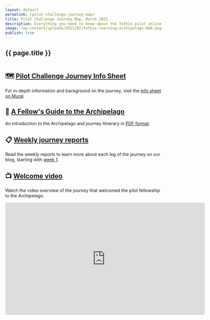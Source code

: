 ```yaml
---
layout: default
permalink: /pilot-challenge-journey-map/
title: Pilot Challenge Journey Map, March 2022
description: Everything you need to know about the Tethix pilot online learning journey based on the Challenge Based Learning framework.
image: /wp-content/uploads/2022/02/tethix-learning-archipelago-000.png
publish: true
---
```


<section class="hero bg-white py-6">
  <div class="container">
    <div class="row align-items-center">
      <div class="col-md-12">
        <h1>{{ page.title }}</h1>
        <img src="{{ page.image | relative_url }}" alt="" class="img-fluid rounded">
      </div>
    </div>
  </div>
</section>

<section class="bg-light py-6">
  <div class="container">
    <div class="row align-items-top">
      <div class="col-md-6">
        <h2 class="fs-4">🗺️ <a href="https://app.mural.co/t/greaterthanexperience9110/m/greaterthanexperience9110/1643847258027/9b9f457ae3611e79ab8637a1fb2804734cc6103a">Pilot Challenge Journey Info Sheet</a></h2>
        <p class="small">For in-depth information and background on the journey, visit the <a href="https://app.mural.co/t/greaterthanexperience9110/m/greaterthanexperience9110/1643847258027/9b9f457ae3611e79ab8637a1fb2804734cc6103a">info sheet on Mural</a>.</p>
        <h2 class="fs-4 pt-2">🧳 <a href="{{ '/wp-content/uploads/2022/02/A-Fellows-Guide-to-the-Tethix-Learning-Archipelago-v0-1-Feb-2022.pdf' | relative_url }}" target="_blank">A Fellow's Guide to the Archipelago</a></h2>
        <p class="small">An introduction to the Archipelago and journey itinerary in <a href="{{ '/wp-content/uploads/2022/02/A-Fellows-Guide-to-the-Tethix-Learning-Archipelago-v0-1-Feb-2022.pdf' | relative_url }}" target="_blank">PDF format</a>.</p>
        <h2 class="fs-4 pt-2">📋 <a href="https://tethix.co/earth/tethix-pilot-challenge-journey-report-pre-launch-and-week-1/">Weekly journey reports</a></h2>
        <p class="small">Read the weekly reports to learn more about each leg of the journey on our blog, starting with <a href="https://tethix.co/earth/tethix-pilot-challenge-journey-report-pre-launch-and-week-1/">week 1</a>.</p>
      </div>
      <div class="col-md-6">
        <h2 class="fs-4">📺 <a href="https://vimeo.com/680671588">Welcome video</a></h2>
        <p class="small">Watch the video overview of the journey that welcomed the pilot fellowship to the Archipelago.</p>
        <iframe title="vimeo-player" src="https://player.vimeo.com/video/680671588?h=0846e46f8d" width="640" height="360" frameborder="0"    allowfullscreen></iframe>
      </div>
    </div>
  </div>
</section>
